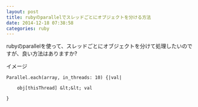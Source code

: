 ```yaml
---
layout: post
title: rubyのparallelでスレッドごとにオブジェクトを分ける方法
date: 2014-12-18 07:38:58
categories: ruby
---
```

<p>rubyのparallelを使って、スレッドごとにオブジェクトを分けて処理したいのですが、良い方法はありますか?</p>

<p>イメージ</p>

```
Parallel.each(array, in_threads: 10) {|val|

    obj[thisThread] &lt;&lt; val

}
```
